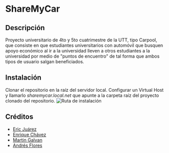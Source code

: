 # ShareMyCar

## Descripción
Proyecto universitario de 4to y 5to cuatrimestre de la UTT, tipo Carpool, que consiste en que estudiantes universitarios con automóvil que busquen apoyo económico al ir a la universidad lleven a otros estudiantes a la universidad por medio de "puntos de encuentro" de tal forma que ambos tipos de usuario salgan beneficiados.

## Instalación
Clonar el repositorio en la raíz del servidor local. Configurar un Virtual Host y llamarlo *sharemycar.local.net* que apunte a la carpeta raíz del proyecto clonado del repositorio.
![Ruta de instalación](https://github.com/JCKrack/shareMyCar/images/instalation_path.png)

## Créditos
* [Eric Juárez](https://github.com/JCKrack)
* [Enrique Chávez](https://github.com/thunder011)
* [Martin Galvan](https://github.com/MartinGalvan123)
* [Andrés Flores](https://github.com/tiloanne96)
